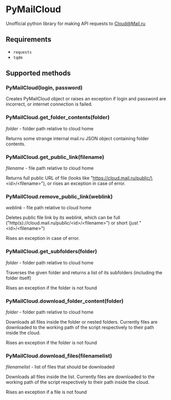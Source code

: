 # PyMailCloud
Unofficial python library for making API requests to [Cloud@Mail.ru](http://cloud.mail.ru/)

## Requirements
* `requests`
* `tqdm`

## Supported methods

### PyMailCloud(login, password)
Creates PyMailCloud object or raises an exception if login and password are incorrect, or internet connection is failed.

### PyMailCloud.get_folder_contents(folder)
*folder* - folder path relative to cloud home

Returns some strange internal mail.ru JSON object containing folder contents.

### PyMailCloud.get_public_link(filename)
*filename* - file path relative to cloud home

Returns full public URL of file (looks like "https://cloud.mail.ru/public/\<id\>/<filename\>"), or rises an exception in case of error.

### PyMailCloud.remove_public_link(weblink)
*weblink* - file path relative to cloud home

Deletes public file link by its *weblink*, which can be full ("http(s)://cloud.mail.ru/public/\<id\>/\<filename\>") or short (just "\<id\>/\<filename\>")

Rises an exception in case of error.

### PyMailCloud.get_subfolders(folder)
*folder* - folder path relative to cloud home

Traverses the given folder and returns a list of its subfolders (including the folder itself)

Rises an exception if the folder is not found

### PyMailCloud.download_folder_content(folder)
*folder* - folder path relative to cloud home

Downloads all files inside the folder or nested folders. Currently files are downloaded to the working path of the script respectively to their path inside the cloud.

Rises an exception if the folder is not found

### PyMailCloud.download_files(filenamelist)
*filenamelist* - list of files that should be downloaded

Downloads all files inside the list. Currently files are downloaded to the working path of the script respectively to their path inside the cloud.

Rises an exception if a file is not found
